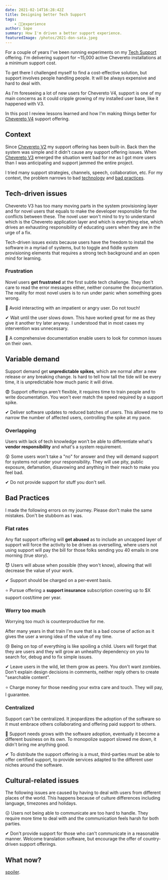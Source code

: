 ```yaml
---
date: 2021-02-14T16:28:42Z
title: Designing better Tech Support
tags:
    - 👴🏾experience
author: Sape
summary: How I'm driven a better support experience.
featuredImage: /photos/2021-don-sata.jpeg
---
```


For a couple of years I've been running experiments on my [Tech Support](https://chevereto.com/support) offering. I'm delivering support for ~15,000 active Chevereto installations at a minimum support cost.

To get there I challenged myself to find a cost-effective solution, but support involves people handling people. It will be always expensive and hard to deal with.

As I'm foreseeing a lot of new users for Chevereto V4, support is one of my main concerns as it could cripple growing of my installed user base, like it happened with V3.

In this post I review lessons learned and how I'm making things better for [Chevereto V4](https://github.com/chevereto/chevereto) support offering.

## Context

Since [Chevereto V2](https://github.com/Chevereto/chevereto-2) my support offering has been built-in. Back then the system was simple and it didn't cause any support offering issues. When  [Chevereto V3](https://chevereto.com/releases#v3_0_0) emerged the situation went bad for me as I got more users than I was  anticipating and support jammed the entire project.

I tried many support strategies, channels, speech, collaboration, etc. For my context, the problem narrows to bad [technology](#tech-driven-issues) and [bad practices](#bad-practices).

## Tech-driven issues

Chevereto V3 has too many moving parts in the system provisioning layer and for novel users that equals to make the developer responsible for the conflicts between these. The novel user won't mind to try to understand which is the Chevereto application layer and which is everything else, which drives an exhausting responsibility of educating users when they are in the urge of a fix.

Tech-driven issues exists because users have the freedom to install the software in a myriad of systems, but to toggle and fiddle system provisioning elements that requires a strong tech background and an open mind for learning.

### Frustration

Novel users **get frustrated** at the first subtle tech challenge. They don't care to read the error messages either, neither consume the documentation. The reality for most novel users is to run under panic when something goes wrong.

🤬 Avoid interacting with an impatient or angry user. Do not touch!

✔ Wait until the user slows down. This have worked great for me as they give it another try later anyway. I understood that in most cases my intervention was unnecessary.

🔮 A comprehensive documentation enable users to look for common issues on their own.

## Variable demand

Support demand get **unpredictable spikes**, which are normal after a new release or any breaking change. Is hard to tell how tall the tide will be every time, it is unpredictable how much panic it will drive.

😨 Support offerings aren't flexible, it requires time to train people and to write documentation. You won't ever match the speed required by a support spike.

✔ Deliver software updates to reduced batches of users. This allowed me to narrow the number of affected users, controlling the spike at my pace.

### Overlapping

Users with lack of tech knowledge won't be able to differentiate what's **vendor responsibility** and what's a system requirement.

😵 Some users won't take a "no" for answer and they will demand support for systems not under your responsibility. They will use pity, public exposure, defamation, disavowing and anything in their reach to make you feel bad.

✔ Do not provide support for stuff you don't sell.

## Bad Practices

I made the following errors on my journey. Please don't make the same mistakes. Don't be stubborn as I was.

### Flat rates

Any flat support offering will **get abused** as to include an uncapped layer of support will force the activity to be driven as overselling, where users not using support will pay the bill for those folks sending you 40 emails in one morning (true story).

😈 Users will abuse when possible (they won't know), allowing that will decrease the value of your work.

✔ Support should be charged on a per-event basis.

⭐️ Pursue offering a **support insurance** subscription covering up to $X support cost/time per year.

### Worry too much

Worrying too much is counterproductive for me.

After many years in that train I'm sure that is a bad course of action as it gives the user a wrong idea of the value of my time.

😢 Being on top of everything is like spoiling a child. Users will forget that they are users and they will grow an unhealthy dependency on you to search for, debug and to fix simple issues.

✔ Leave users in the wild, let them grow as peers. You don't want zombies. Don't explain design decisions in comments, neither reply others to create "searchable content".

⭐️ Charge money for those needing your extra care and touch. They will pay, I guarantee.

### Centralized

Support can't be centralized. It jeopardizes the adoption of the software so it must embrace others collaborating and offering paid support to others.

🤯 Support needs grows with the software adoption, eventually it become a different business on its own. To monopolize support slowed me down, it didn't bring me anything good.

✔ To distribute the support offering is a must, third-parties must be able to offer certified support, to provide services adapted to the different user niches around the software.

## Cultural-related issues

The following issues are caused by having to deal with users from different places of the world. This happens because of culture differences including language, timezones and holidays.

😖 Users not being able to communicate are too hard to handle. They require more time to deal with and the communication feels harsh for both parties.

✔ Don't provide support for those who can't communicate in a reasonable manner. Welcome translation software, but encourage the offer of country-driven support offerings.

## What now?

[spoiler](https://www.youtube.com/watch?v=t2cQWCPDBC0&t=17s).
